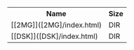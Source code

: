 <table>
<tr><th>Name</th><th>Size</th></tr>
<tr><td>
[[2MG]]([2MG]/index.html)
</td><td>DIR</td></tr>
<tr><td>
[[DSK]]([DSK]/index.html)
</td><td>DIR</td></tr>
</table>
